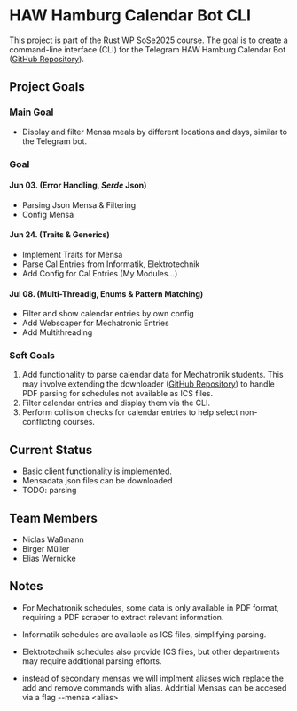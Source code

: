 # HAW Hamburg Calendar Bot CLI

This project is part of the Rust WP SoSe2025 course. The goal is to create a command-line interface (CLI) for the Telegram HAW Hamburg Calendar Bot ([GitHub Repository](https://github.com/HAWHHCalendarBot)).

## Project Goals

### Main Goal
- Display and filter Mensa meals by different locations and days, similar to the Telegram bot.

### Goal
#### Jun 03. (Error Handling, _Serde_ Json)
- Parsing Json Mensa & Filtering
- Config Mensa
#### Jun 24. (Traits & Generics)
- Implement Traits for Mensa
- Parse Cal Entries from Informatik, Elektrotechnik
- Add Config for Cal Entries (My Modules...)
#### Jul 08. (Multi-Threadig, Enums & Pattern Matching)
- Filter and show calendar entries by own config
- Add Webscaper for Mechatronic Entries
- Add Multithreading

### Soft Goals
1. Add functionality to parse calendar data for Mechatronik students. This may involve extending the downloader ([GitHub Repository](https://github.com/HAWHHCalendarBot/downloader)) to handle PDF parsing for schedules not available as ICS files.
2. Filter calendar entries and display them via the CLI.
3. Perform collision checks for calendar entries to help select non-conflicting courses.

## Current Status
- Basic client functionality is implemented.
- Mensadata json files can be downloaded
- TODO: parsing

## Team Members

- Niclas Waßmann
- Birger Müller
- Elias Wernicke

## Notes
- For Mechatronik schedules, some data is only available in PDF format, requiring a PDF scraper to extract relevant information.
- Informatik schedules are available as ICS files, simplifying parsing.
- Elektrotechnik schedules also provide ICS files, but other departments may require additional parsing efforts.

- instead of secondary mensas we will implment aliases wich replace the add and remove commands with alias. Addritial Mensas can be accesed via a flag --mensa \<alias>

